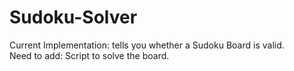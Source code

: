 # Sudoku-Solver  
Current Implementation: tells you whether a Sudoku Board is valid.  
Need to add: Script to solve the board.
